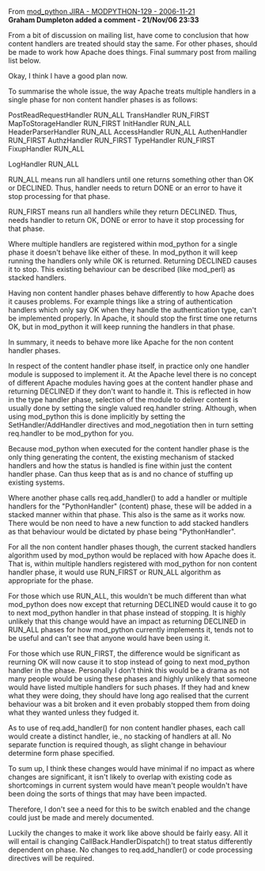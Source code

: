 From [mod_python JIRA - MODPYTHON-129 - 2006-11-21](https://issues.apache.org/jira/browse/MODPYTHON-129?focusedCommentId=12451819&page=com.atlassian.jira.plugin.system.issuetabpanels:comment-tabpanel#comment-12451819)  
**Graham Dumpleton added a comment - 21/Nov/06 23:33**

From a bit of discussion on mailing list, have come to conclusion that how
content handlers are treated should stay the same. For other phases,
should be made to work how Apache does things. Final summary post
from mailing list below.

Okay, I think I have a good plan now.

To summarise the whole issue, the way Apache treats multiple handlers in
a single phase for non content handler phases is as follows:

PostReadRequestHandler RUN_ALL
TransHandler RUN_FIRST
MapToStorageHandler RUN_FIRST
InitHandler RUN_ALL
HeaderParserHandler RUN_ALL
AccessHandler RUN_ALL
AuthenHandler RUN_FIRST
AuthzHandler RUN_FIRST
TypeHandler RUN_FIRST
FixupHandler RUN_ALL

LogHandler RUN_ALL

RUN_ALL means run all handlers until one returns something other than OK
or DECLINED. Thus, handler needs to return DONE or an error to have it stop
processing for that phase.

RUN_FIRST means run all handlers while they return DECLINED. Thus, needs
handler to return OK, DONE or error to have it stop processing for that phase.

Where multiple handlers are registered within mod_python for a single
phase it doesn't behave like either of these. In mod_python it will keep
running the handlers only while OK is returned. Returning DECLINED
causes it to stop. This existing behaviour can be described (like mod_perl)
as stacked handlers.

Having non content handler phases behave differently to how Apache does
it causes problems. For example things like a string of authentication
handlers which only say OK when they handle the authentication type,
can't be implemented properly. In Apache, it should stop the first time
one returns OK, but in mod_python it will keep running the handlers
in that phase.

In summary, it needs to behave more like Apache for the non content
handler phases.

In respect of the content handler phase itself, in practice only one handler
module is supposed to implement it. At the Apache level there is no
concept of different Apache modules having goes at the content handler
phase and returning DECLINED if they don't want to handle it. This is
reflected in how in the type handler phase, selection of the module to
deliver content is usually done by setting the single valued req.handler
string. Although, when using mod_python this is done implicitly by
setting the SetHandler/AddHandler directives and mod_negotiation then
in turn setting req.handler to be mod_python for you.

Because mod_python when executed for the content handler phase is
the only thing generating the content, the existing mechanism of
stacked handlers and how the status is handled is fine within just
the content handler phase. Can thus keep that as is and no chance of
stuffing up existing systems.

Where another phase calls req.add_handler() to add a handler or multiple
handlers for the "PythonHandler" (content) phase, these will be added in
a stacked manner within that phase. This also is the same as it works now.
There would be non need to have a new function to add stacked handlers
as that behaviour would be dictated by phase being "PythonHandler".

For all the non content handler phases though, the current stacked
handlers algorithm used by mod_python would be replaced with how
Apache does it. That is, within multiple handlers registered with mod_python
for non content handler phase, it would use RUN_FIRST or RUN_ALL
algorithm as appropriate for the phase.

For those which use RUN_ALL, this wouldn't be much different than what
mod_python does now except that returning DECLINED would cause it
to go to next mod_python handler in that phase instead of stopping.
It is highly unlikely that this change would have an impact as returning
DECLINED in RUN_ALL phases for how mod_python currently implements
it, tends not to be useful and can't see that anyone would have been using it.

For those which use RUN_FIRST, the difference would be significant as
reurning OK will now cause it to stop instead of going to next mod_python
handler in the phase. Personally I don't think this would be a drama as
not many people would be using these phases and highly unlikely that
someone would have listed multiple handlers for such phases. If they had
and knew what they were doing, they should have long ago realised that
the current behaviour was a bit broken and it even probably stopped them
from doing what they wanted unless they fudged it.

As to use of req.add_handler() for non content handler phases, each call
would create a distinct handler, ie., no stacking of handlers at all. No
separate function is required though, as slight change in behaviour
determine form phase specified.

To sum up, I think these changes would have minimal if no impact as
where changes are significant, it isn't likely to overlap with existing code
as shortcomings in current system would have mean't people wouldn't
have been doing the sorts of things that may have been impacted.

Therefore, I don't see a need for this to be switch enabled and the
change could just be made and merely documented.

Luckily the changes to make it work like above should be fairly easy. All
it will entail is changing CallBack.HandlerDispatch() to treat status
differently dependent on phase. No changes to req.add_handler() or
code processing directives will be required.
